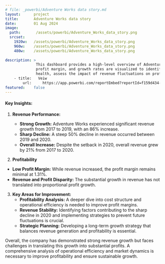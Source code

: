 ```yaml
---
# file: _powerbi/Adventure Works data story.md
layout:      project
title:       Adventure Works data story
date:        01 Aug 2024
image:
  path:       /assets/powerbi/Adventure_Works_data_story.png
  srcset:
    1920w:   /assets/powerbi/Adventure_Works_data_story.png
    960w:    /assets/powerbi/Adventure_Works_data_story.png
    480w:    /assets/powerbi/Adventure_Works_data_story.png
    
description: >
              This dashboard provides a high-level overview of Adventure Works' financial performance, focusing on revenue and profitability trends over time. Key metrics such as total revenue,
              profit margin, and growth rates are visualized to identify patterns and areas for improvement.The dashboard is designed to help stakeholders understand the company's financial 
              health, assess the impact of revenue fluctuations on profitability, and identify opportunities to enhance overall financial performance.
    - title:   Veiw
        url:     https://app.powerbi.com/reportEmbed?reportId=f159d434-64a9-4bc9-a82f-e5b394d313f1&autoAuth=true&ctid=801585e2-0e6a-4322-a002-e7fc8457bab4
featured:    false
---
```


#### Key Insights:

1. **Revenue Performance:**

   - **Strong Growth:** Adventure Works experienced significant revenue growth from 2017 to 2019, with an 86% increase.
   - **Sharp Decline:** A steep 50% decline in revenue occurred between 2019 and 2020.
   - **Overall Increase:** Despite the setback in 2020, overall revenue grew by 21% from 2017 to 2020.

2. **Profitability**

- **Low Profit Margin:** While revenue increased, the profit margin remains minimal at 1.31%.
- **Revenue and Profit Disparity:** The substantial growth in revenue has not translated into proportional profit growth.

3. **Key Areas for Improvement:**
   - **Profitability Analysis:** A deeper dive into cost structure and operational efficiency is needed to improve profit margins.
   - **Revenue Stability:** Identifying factors contributing to the sharp decline in 2020 and implementing strategies to prevent future fluctuations is crucial.
   - **Strategic Planning:** Developing a long-term growth strategy that balances revenue generation and profitability is essential.

Overall, the company has demonstrated strong revenue growth but faces challenges in translating this growth into substantial profits.
A comprehensive analysis of operational efficiency and market dynamics is necessary to improve profitability and ensure sustainable growth.
